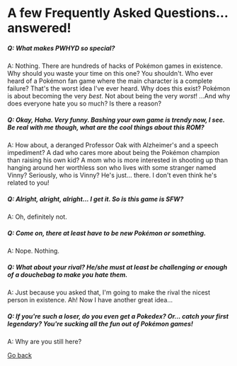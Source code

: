 # A few Frequently Asked Questions... answered!

##### Q: What makes PWHYD so special?
A: Nothing. There are hundreds of hacks of Pokémon games in existence. Why should you waste your time on this one? You shouldn't. Who ever heard of a Pokémon fan game where the main character is a complete failure? That's the worst idea I've ever heard. Why does this exist? Pokémon is about becoming the very _best_. Not about being the very _worst_! ...And why does everyone hate you so much? Is there a reason?

##### Q: Okay, Haha. Very funny. Bashing your own game is trendy now, I see. Be real with me though, what are the cool things about this ROM?
A: How about, a deranged Professor Oak with Alzheimer's and a speech impediment? A dad who cares more about being the Pokémon champion than raising his own kid? A mom who is more interested in shooting up than hanging around her worthless son who lives with some stranger named Vinny? Seriously, who is Vinny? He's just... there. I don't even think he's related to you!

##### Q: Alright, alright, alright... I get it. So is this game is SFW?
A: Oh, definitely not.

##### Q: Come on, there at least have to be new Pokémon or something.
A: Nope. Nothing.

##### Q: What about your rival? He/she must at least be challenging or enough of a douchebag to make you hate them.
A: Just because you asked that, I'm going to make the rival the nicest person in existence. Ah! Now I have another great idea...

##### Q: If you're such a loser, do you even get a Pokedex? Or... catch your first legendary? You're sucking all the fun out of Pokémon games!
A: Why are you still here?

[Go back](https://github.com/Windexi/pwhyd)
